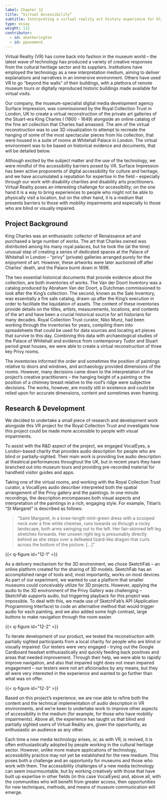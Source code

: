 ```yaml
---
label: Chapter 12
title: “Virtual Accessibility”
subtitle: Interpreting a virtual reality art history experience for blind and partially sighted users
type: essay
weight: 112
contributor:
  - id: ahetherington
  - id: ppavement
---
```


Virtual Reality (VR) has come back into fashion in the museum world – the latest wave of technology has produced a variety of creative responses from the cultural heritage sector and its suppliers. Institutions have employed the technology as a new interpretation medium, aiming to deliver explanations and narratives in an immersive environment. Others have used VR to go “beyond the walls” of their buildings, with a plethora of remote museum tours or digitally reproduced historic buildings made available for virtual visits.

Our company, the museum-specialist digital media development agency Surface Impression, was commissioned by the Royal Collection Trust in London, UK to create a virtual reconstruction of the private art galleries of the Stuart-era King Charles I (1600 - 1649) alongside an online catalog of the fine art collection that Charles had amassed. The aim of the virtual reconstruction was to use 3D visualization to attempt to recreate the hanging of some of the most spectacular pieces from his collection, that were housed in a suite of rooms at Whitehall Palace in London. The virtual environment was to be based on historical evidence and documents, that will be detailed below.

Although excited by the subject matter and the use of the technology, we were mindful of the accessibility barriers posed by VR. Surface Impression has been active proponents of digital accessibility for culture and heritage, and we have accumulated a reputation for expertise in the field – especially through our work with disability charities and disability arts practitioners. Virtual Reality poses an interesting challenge for accessibility; on the one hand it is a way to bring experiences to people who might not be able to physically visit a location, but on the other hand, it is a medium that presents barriers to those with mobility impairments and especially to those who are blind or visually impaired.

## Project Background

King Charles was an enthusiastic collector of Renaissance art and purchased a large number of works. The art that Charles owned was distributed among his many royal palaces, but he took the (at the time) unusual step of creating a series of dedicated spaces at the Palace of Whitehall in London – “privy” (private) galleries arranged purely for the enjoyment of art. However, these artworks were later auctioned off after Charles’ death, and the Palace burnt down in 1698.

The two essential historical documents that provide evidence about the collection, are both inventories of works. The Van der Doort Inventory was a catalog produced by Abraham Van der Doort, a Dutchman commissioned to look after the King’s collection. The second, known as the Sale Inventory, was essentially a fire sale catalog, drawn up after the King’s execution in order to facilitate the liquidation of assets. The content of these inventories provide details on the titles, artists, measurements, locations, and contents of the art and have been a crucial historical source for art historians for many decades. Royal Collection Trust curator, Niko Munz, had been working through the inventories for years, compiling them into spreadsheets that could be used for data sources and locating art pieces that survive to this day. Combining this data with archaeological studies of the Palace of Whitehall and evidence from contemporary Tudor and Stuart period great houses, we were able to create a virtual reconstruction of three key Privy rooms.

The inventories informed the order and sometimes the position of paintings relative to doors and windows, and archaeology provided dimensions of the rooms. However, many decisions came down to the interpretation of the project’s creative practitioners – the hanging height of a painting or the position of a chimney breast relative to the roof’s ridge were subjective decisions. The works, however, are mostly still in existence and could be relied upon for accurate dimensions, content and sometimes even framing.

## Research & Development

We decided to undertake a small piece of research and development work alongside this VR project for the Royal Collection Trust and investigate how this project could be made more accessible to people with visual impairments.

To assist with the R&D aspect of the project, we engaged VocalEyes, a London-based charity that provides audio description for people who are blind or partially-sighted. Their main work is providing live audio description at theatrical performances throughout the UK, but in recent years they have branched out into museum tours and providing pre-recorded material for handheld visitor guides and apps.

Taking one of the virtual rooms, and working with the Royal Collection Trust curator, a VocalEyes audio describer interpreted both the spatial arrangement of the Privy gallery and the paintings. In one minute recordings, the description encompasses both visual aspects and interpretation of the paintings in a rich, engaging style. For example, Titian’s “St Margaret” is described as follows:

> “Saint Margaret, in a knee-length mint-green dress with a scooped neck over a fine white chemise, runs towards us through a rocky landscape, both arms swinging out to the left. Her fair-skinned left leg stretches forwards. Her unseen right leg is presumably directly behind as she steps over a defeated lizard-like dragon that curls across the bottom of the picture. [...]”

{{< q-figure id="12-1" >}}

As a delivery mechanism for the 3D environment, we chose SketchFab – an online platform created for the sharing of 3D models. SketchFab has an accomplished range of tools and, most importantly, works on most devices. As part of our experiment, we wanted to use a platform that smaller museums could conceivably utilize for 3D projects. However, applying the audio to the 3D environment of the Privy Gallery was challenging – SketchFab supports audio, but triggering playback for this project was impossible. To deal with this, we made use of SketchFab’s API (Application Programming Interface) to code an alternative method that would trigger audio for each painting, and we also added some high contrast, large buttons to make navigation through the room easier.

{{< q-figure id="12-2" >}}

To iterate development of our product, we tested the reconstruction with partially sighted participants from a local charity for people who are blind or visually impaired. Our testers were very engaged - trying out the Google Cardboard headset enthusiastically and quickly feeding back positives and areas that needed improvement. Through their help, we were able to rapidly improve navigation, and also that impaired sight does not mean impaired engagement – our testers were not art aficionados by any means, but they all were very interested in the experience and wanted to go further than what was on offer.

{{< q-figure id="12-3" >}}

Based on this project’s experience, we are now able to refine both the content and the technical implementation of audio description in VR environments, and we’re keen to undertake work to improve other aspects of accessibility in the medium (for example, for those who have mobility impairments). Above all, the experience has taught us that blind and partially sighted users of Virtual Reality are, given the opportunity, as enthusiastic an audience as any other.

Each time a new media technology arises, or, as with VR, is revived, it is often enthusiastically adopted by people working in the cultural heritage sector. However, unlike more mature applications of technology, accessibility practice may not yet be established for the new medium. This poses both a challenge and an opportunity for museums and those who work with them. The accessibility challenges of a new media technology can seem insurmountable, but by working creatively with those that have built up expertise in other fields (in this case VocalEyes) and, above all, with the communities who will benefit from greater access, then opportunities for new techniques, methods, and means of museum communication will emerge.
